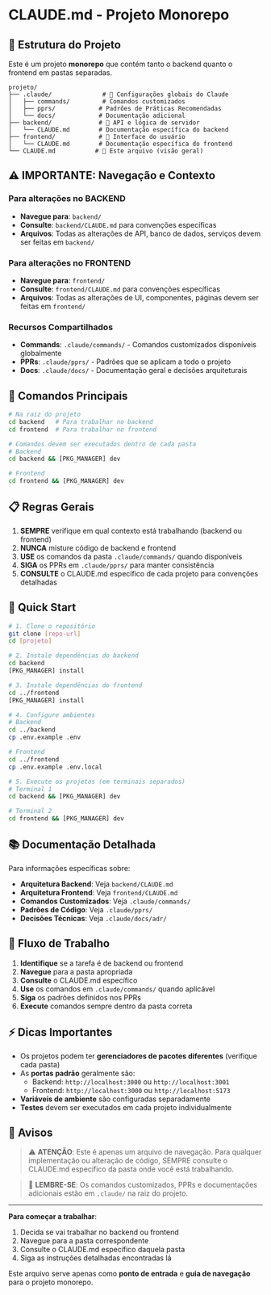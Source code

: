 # CLAUDE.md - Projeto Monorepo

## 🎯 Estrutura do Projeto

Este é um projeto **monorepo** que contém tanto o backend quanto o frontend em pastas separadas.

```
projeto/
├── .claude/              # 📁 Configurações globais do Claude
│   ├── commands/         # Comandos customizados
│   ├── pprs/            # Padrões de Práticas Recomendadas
│   └── docs/            # Documentação adicional
├── backend/             # 🔧 API e lógica de servidor
│   └── CLAUDE.md        # Documentação específica do backend
├── frontend/            # 🎨 Interface do usuário
│   └── CLAUDE.md        # Documentação específica do frontend
└── CLAUDE.md           # 📄 Este arquivo (visão geral)
```

## ⚠️ IMPORTANTE: Navegação e Contexto

### Para alterações no BACKEND

- **Navegue para**: `backend/`
- **Consulte**: `backend/CLAUDE.md` para convenções específicas
- **Arquivos**: Todas as alterações de API, banco de dados, serviços devem ser feitas em `backend/`

### Para alterações no FRONTEND

- **Navegue para**: `frontend/`
- **Consulte**: `frontend/CLAUDE.md` para convenções específicas
- **Arquivos**: Todas as alterações de UI, componentes, páginas devem ser feitas em `frontend/`

### Recursos Compartilhados

- **Commands**: `.claude/commands/` - Comandos customizados disponíveis globalmente
- **PPRs**: `.claude/pprs/` - Padrões que se aplicam a todo o projeto
- **Docs**: `.claude/docs/` - Documentação geral e decisões arquiteturais

## 🔧 Comandos Principais

```bash
# Na raiz do projeto
cd backend   # Para trabalhar no backend
cd frontend  # Para trabalhar no frontend

# Comandos devem ser executados dentro de cada pasta
# Backend
cd backend && [PKG_MANAGER] dev

# Frontend  
cd frontend && [PKG_MANAGER] dev
```

## 📋 Regras Gerais

1. **SEMPRE** verifique em qual contexto está trabalhando (backend ou frontend)
2. **NUNCA** misture código de backend e frontend
3. **USE** os comandos da pasta `.claude/commands/` quando disponíveis
4. **SIGA** os PPRs em `.claude/pprs/` para manter consistência
5. **CONSULTE** o CLAUDE.md específico de cada projeto para convenções detalhadas

## 🚀 Quick Start

```bash
# 1. Clone o repositório
git clone [repo-url]
cd [projeto]

# 2. Instale dependências do backend
cd backend
[PKG_MANAGER] install

# 3. Instale dependências do frontend
cd ../frontend
[PKG_MANAGER] install

# 4. Configure ambientes
# Backend
cd ../backend
cp .env.example .env

# Frontend
cd ../frontend
cp .env.example .env.local

# 5. Execute os projetos (em terminais separados)
# Terminal 1
cd backend && [PKG_MANAGER] dev

# Terminal 2
cd frontend && [PKG_MANAGER] dev
```

## 📚 Documentação Detalhada

Para informações específicas sobre:

- **Arquitetura Backend**: Veja `backend/CLAUDE.md`
- **Arquitetura Frontend**: Veja `frontend/CLAUDE.md`
- **Comandos Customizados**: Veja `.claude/commands/`
- **Padrões de Código**: Veja `.claude/pprs/`
- **Decisões Técnicas**: Veja `.claude/docs/adr/`

## 🔄 Fluxo de Trabalho

1. **Identifique** se a tarefa é de backend ou frontend
2. **Navegue** para a pasta apropriada
3. **Consulte** o CLAUDE.md específico
4. **Use** os comandos em `.claude/commands/` quando aplicável
5. **Siga** os padrões definidos nos PPRs
6. **Execute** comandos sempre dentro da pasta correta

## ⚡ Dicas Importantes

- Os projetos podem ter **gerenciadores de pacotes diferentes** (verifique cada pasta)
- As **portas padrão** geralmente são:
  - Backend: `http://localhost:3000` ou `http://localhost:3001`
  - Frontend: `http://localhost:3000` ou `http://localhost:5173`
- **Variáveis de ambiente** são configuradas separadamente
- **Testes** devem ser executados em cada projeto individualmente

## 🚨 Avisos

> ⚠️ **ATENÇÃO**: Este é apenas um arquivo de navegação. Para qualquer implementação ou alteração de código, SEMPRE consulte o CLAUDE.md específico da pasta onde você está trabalhando.

> 📌 **LEMBRE-SE**: Os comandos customizados, PPRs e documentações adicionais estão em `.claude/` na raiz do projeto.

---

**Para começar a trabalhar**:

1. Decida se vai trabalhar no backend ou frontend
2. Navegue para a pasta correspondente
3. Consulte o CLAUDE.md específico daquela pasta
4. Siga as instruções detalhadas encontradas lá

Este arquivo serve apenas como **ponto de entrada** e **guia de navegação** para o projeto monorepo.
